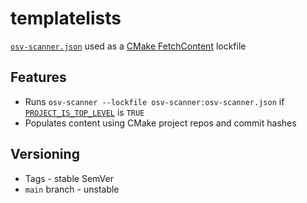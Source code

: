 # templatelists

[`osv-scanner.json`](https://google.github.io/osv-scanner/supported-languages-and-lockfiles/#custom-lockfiles) used as a [CMake FetchContent](https://cmake.org/cmake/help/latest/module/FetchContent.html) lockfile

## Features

- Runs `osv-scanner --lockfile osv-scanner:osv-scanner.json` if [`PROJECT_IS_TOP_LEVEL`](https://cmake.org/cmake/help/latest/variable/PROJECT_IS_TOP_LEVEL.html) is `TRUE`
- Populates content using CMake project repos and commit hashes

## Versioning

- Tags - stable SemVer
- `main` branch - unstable

